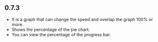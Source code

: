 ## 0.7.3

* It is a graph that can change the speed and overlap the graph 100% or more.
* Shows the percentage of the pie chart.
* You can view the percentage of the progress bar.

